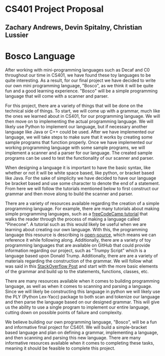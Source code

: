 # CS401 Project Proposal
## Zachary Andrews, Devin Spitalny, Christian Lussier

# Bosco Language

After working with mini-programming languages such as Decaf and C0 throughout our time in CS401, we have found these toy languages to be quite interesting. As a result, for our final project we have decided to write our own mini programming language, "Bosco", as we think it will be quite fun and a good learning experience. "Bosco" will be a simple programming language that will come with a scanner and parser.

For this project, there are a variety of things that will be done on the technical side of things. To start, we will come up with a grammar, much like the ones we learned about in CS401, for our programming language. We will then move on to implementing the actual programming language. We will likely use Python to implement our language, but if necessary another language like Java or C++ could be used. After we have implemented our language, we will take steps to make sure that it works by creating some sample programs that function properly. Once we have implemented our working programming language with some sample programs, we will implement a scanner and a parser for our language. The created sample programs can be used to test the functionality of our scanner and parser.

When designing a language it is important to have the basic syntax, like whether or not it will be white space based, like python, or bracket based like Java. For the sake of simplicity we have decided to have our language be bracket based and use some character to denote the end of a statement. From here we will follow the tutorials mentioned below to first construct our grammar and then move along to build the scanner and parser.

There are a variety of resources available regarding the creation of a simple programming language. For example, there are many tutorials about making simple programming languages, such as a [freeCodeCamp tutorial](https://medium.freecodecamp.org/the-programming-language-pipeline-91d3f449c9196) that walks the reader through the process of making a language called "Pinecone". A tutorial such as this would likely be useful when we are learning about creating our own language. With this, the programming language this resource is describing is [open-source](https://github.com/wmww/Pinecone), which means we can reference it while following along. Additionally, there are a variety of toy programming languages that are available on GitHub that could provide information regarding our project, such as "Trumpy Script" which is a language based upon Donald Trump. Additionally, there are are a variety of materials regarding the construction of the grammar. We will follow what was said in this [StackOverflow Post](https://stackoverflow.com/questions/2320402/how-to-define-a-grammar-for-a-programming-language) and start with the more basic elements of the grammar and build up to the statements, functions, classes, etc.

There are many resources available when it comes to building programming language, as well as when it comes to scanning and parsing a language. Since we will likely be constructing this language in python we will likely use the PLY (Python Lex-Yacc) package to both scan and tokenize our language and then parse the language based on our designed grammar. This will give us the ability to use a single program to implement our entire language, cutting down on possible points of failure and complexity.

We believe building our own programming language, "Bosco", will be a fun and informative final project for CS401. We will build a simple-bracket based language and plan on defining a grammar, implementing a language, and then scanning and parsing this new language. There are many informative resources available when it comes to completing these tasks, meaning it should be feasible to complete this project.
